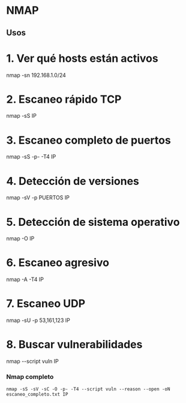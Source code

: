 # NMAP

## Usos
# 1. Ver qué hosts están activos
nmap -sn 192.168.1.0/24

# 2. Escaneo rápido TCP
nmap -sS IP

# 3. Escaneo completo de puertos
nmap -sS -p- -T4 IP

# 4. Detección de versiones
nmap -sV -p PUERTOS IP

# 5. Detección de sistema operativo
nmap -O IP

# 6. Escaneo agresivo
nmap -A -T4 IP

# 7. Escaneo UDP
nmap -sU -p 53,161,123 IP

# 8. Buscar vulnerabilidades
nmap --script vuln IP

### Nmap completo

````
nmap -sS -sV -sC -O -p- -T4 --script vuln --reason --open -oN escaneo_completo.txt IP
````
